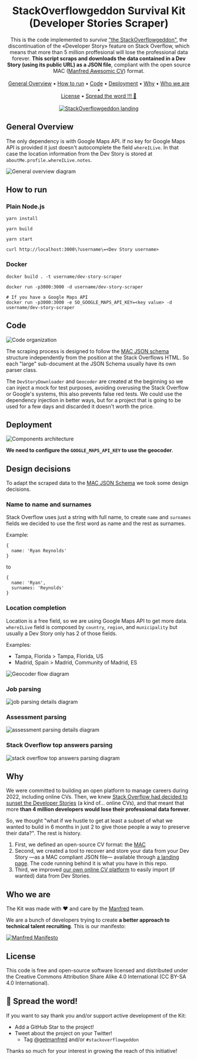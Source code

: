 <div align="center">

# StackOverflowgeddon Survival Kit<br />(Developer Stories Scraper)

This is the code implemented to _survive_ ["the StackOverflowgeddon"](https://www.getmanfred.com/stackoverflowgeddon), the discontinuation of the «Developer Story» feature on Stack Overflow, which means that more than 5 million proffesional will lose the professional data forever. **This script scraps and downloads the data contained in a Dev Story (using its public URL) as a JSON file**, compliant with the open source MAC ([Manfred Awesomic CV](https://github.com/getmanfred/mac)) format.
<br />
<br />
[General Overview](#general-overview) •
[How to run](#how-to-run) •
[Code](#code) •
[Deployment](#deployment) •
[Why](#deployment) •
[Who we are](#who-we-are) •  
[License](license) •
[Spread the word !!! 🖖](#-spread-the-word)
<br />
<br />
<a href='https://www.getmanfred.com/stackoverflowgeddon'>
  <img alt="StackOverflowgeddon landing" src='doc/assets/SOgeddon_landing_capture.jpg?raw=true'/>
</a>
  
</div>

## General Overview

The only dependency is with Google Maps API. If no key for Google Maps API is provided it just doesn't autocomplete the field `whereILive`. In that case the location information from the Dev Story is stored at `aboutMe.profile.whereILive.notes`.

![General overview diagram](doc/assets/general-overview.png)

## How to run

### Plain Node.js

```shell
yarn install

yarn build

yarn start

curl http://localhost:3000\?username\=<Dev Story username>
```

### Docker

```shell
docker build . -t username/dev-story-scraper

docker run -p3000:3000 -d username/dev-story-scraper

# If you have a Google Maps API
docker run -p3000:3000 -e SO_GOOGLE_MAPS_API_KEY=<key value> -d username/dev-story-scraper
```

## Code

![Code organization](doc/assets/code-organization.png)

The scraping process is designed to follow the [MAC JSON schema](https://github.com/getmanfred/mac) structure independently from the position at the Stack Overflows HTML. So each "large" sub-document at the JSON Schema usually have its own parser class.

The `DevStoryDownloader` and `Geocoder` are created at the beginning so we can inject a mock for test purposes, avoiding overusing the Stack Overflow or Google's systems, this also prevents false red tests. We could use the dependency injection in better ways, but for a project that is going to be used for a few days and discarded it doesn't worth the price.

## Deployment

![Components architecture](doc/assets/deployment.png)

**We need to configure the `GOOGLE_MAPS_API_KEY` to use the geocoder**.

## Design decisions

To adapt the scraped data to the [MAC JSON Schema](https://github.com/getmanfred/mac) we took some design decisions.

### Name to name and surnames

Stack Overflow uses just a string with full name, to create `name` and `surnames` fields we decided to use the first word as name and the rest as surnames.

Example:

```
{
  name: 'Ryan Reynolds'
}
```

to

```
{
  name: 'Ryan',
  surnames: 'Reynolds'
}
```

### Location completion

Location is a free field, so we are using Google Maps API to get more data. `whereILive` field is composed by `country`, `region`, and `municipality` but usually a Dev Story only has 2 of those fields.

Examples:
* Tampa, Florida > Tampa, Florida, US
* Madrid, Spain > Madrid, Community of Madrid, ES

![Geocoder flow diagram](doc/assets/geocoder-flow.png)

### Job parsing

![job parsing details diagram](doc/assets/job-parsing.png)

### Assessment parsing

![assessment parsing details diagram](doc/assets/assessment-parsing.png)

### Stack Overflow top answers parsing

![stack overflow top answers parsing diagram](doc/assets/top-answers-parsing.png)

## Why

We were committed to building an open platform to manage careers during 2022, including online CVs. Then, we knew [Stack Overflow had decided to sunset the Developer Stories](https://meta.stackoverflow.com/questions/415293/sunsetting-jobs-developer-story) (a kind of... online CVs), and that meant that more **than 4 million developers would lose their professional data forever**.

So, we thought "what if we hustle to get at least a subset of what we wanted to build in 6 months in just 2 to give those people a way to preserve their data?". The rest is history.

1. First, we defined an open-source CV format: the [MAC](https://github.com/getmanfred/mac)
2. Second, we created a tool to recover and store your data from your Dev Story —as a MAC compliant JSON file— available through [a landing page](https://stage.getmanfred.com/stackoverflowgeddon). The code running behind it is what you have in this repo.
3. Third, we improved [our own online CV platform](https://www.getmanfred.com/) to easily import (if wanted) data from Dev Stories. 

## Who we are

The Kit was made with ❤️ and care by the [Manfred](https://www.getmanfred.com/) team.

We are a bunch of developers trying to create **a better approach to technical talent recruiting**. This is our manifesto:

<a href='https://www.getmanfred.com/'>
  <img alt="Manfred Manifesto" src='doc/assets/manfred_manifesto.png?raw=true'/>
</a>

## License

This code is free and open-source software licensed and distributed under the Creative Commons Attribution Share Alike 4.0 International (CC BY-SA 4.0 International).

## 🌟 Spread the word!

If you want to say thank you and/or support active development of the Kit:

- Add a GitHub Star to the project!
- Tweet about the project on your Twitter!
  - Tag [@getmanfred](https://twitter.com/getmanfred) and/or `#stackoverflowgeddon`

Thanks so much for your interest in growing the reach of this initiative!
